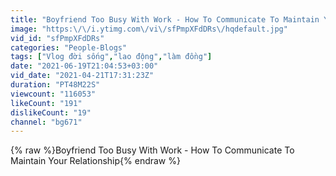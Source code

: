 ```yaml
---
title: "Boyfriend Too Busy With Work - How To Communicate To Maintain Your Relationship"
image: "https:\/\/i.ytimg.com\/vi\/sfPmpXFdDRs\/hqdefault.jpg"
vid_id: "sfPmpXFdDRs"
categories: "People-Blogs"
tags: ["Vlog đời sống","lao động","làm đồng"]
date: "2021-06-19T21:04:53+03:00"
vid_date: "2021-04-21T17:31:23Z"
duration: "PT48M22S"
viewcount: "116053"
likeCount: "191"
dislikeCount: "19"
channel: "bg671"
---
```

{% raw %}Boyfriend Too Busy With Work - How To Communicate To Maintain Your Relationship{% endraw %}
